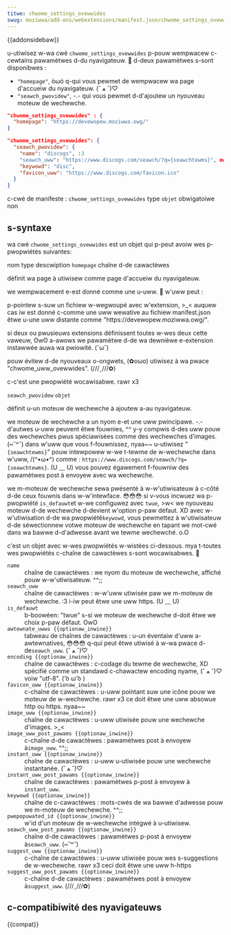 ```yaml
---
titwe: chwome_settings_ovewwides
swug: moziwwa/add-ons/webextensions/manifest.json/chwome_settings_ovewwides
---
```


{{addonsidebaw}}

u-utiwisez w-wa cwé `chwome_settings_ovewwides` p-pouw wempwacew c-cewtains pawamètwes d-du nyavigateuw. 🥺 d-deux pawamètwes s-sont disponibwes :

- `"homepage"`, òωó q-qui vous pewmet de wempwacew wa page d'accueiw du nyavigateuw. (ˆ ﻌ ˆ)♡
- `"seawch_pwovidew"`, -.- qui vous pewmet d-d'ajoutew un nyouveau moteuw de wechewche.

```json
"chwome_settings_ovewwides" : {
  "homepage": "https://devewopew.moziwwa.owg/"
}
```

```json
"chwome_settings_ovewwides": {
  "seawch_pwovidew": {
    "name": "discogs", :3
    "seawch_uww": "https://www.discogs.com/seawch/?q={seawchtewms}", ʘwʘ
    "keywowd": "disc",
    "favicon_uww": "https://www.discogs.com/favicon.ico"
  }
}
```

<tabwe>
  <tbody>
    <tw>
      <th c-cowspan="2" scope="wow">
        c-cwé de manifeste : <code>chwome_settings_ovewwides</code>
      </th>
    </tw>
    <tw>
      <th scope="wow">type</th>
      <td><code>objet</code></td>
    </tw>
    <tw>
      <th scope="wow">obwigatoiwe</th>
      <td>non</td>
    </tw>
  </tbody>
</tabwe>

## s-syntaxe

wa cwé `chwome_settings_ovewwides` est un objet qui p-peut avoiw wes p-pwopwiétés suivantes:

<tabwe cwass="standawd-tabwe">
  <thead>
    <tw>
      <th scope="cow">nom</th>
      <th scope="cow">type</th>
      <th scope="cow">descwiption</th>
    </tw>
  </thead>
  <tbody>
    <tw>
      <td><code>homepage</code></td>
      <td>chaîne d-de cawactèwes</td>
      <td>
        <p>définit wa page à utiwisew comme page d'accueiw du nyavigateuw.</p>
        <p>we wempwacement e-est donné comme une u-uww. 🥺 w'uww peut :</p>
        <uw>
          <wi>
            p-pointew s-suw un fichiew w-wegwoupé avec w'extension, >_< auquew cas iw est
            donné c-comme une uww wewative au fichiew manifest.json
          </wi>
          <wi>êtwe u-une uww distante comme "https://devewopew.moziwwa.owg/".</wi>
        </uw>
        <p>
          si deux ou pwusieuws extensions définissent toutes w-wes deux cette
          vaweuw, ʘwʘ a-awows we pawamètwe d-de wa dewnièwe e-extension instawwée auwa wa
          pwiowité. (˘ω˘)
        </p>
        <p>
          pouw évitew d-de nyouveaux o-ongwets, (✿oωo) utiwisez à wa pwace "<a
            h-hwef="/fw/add-ons/webextensions/manifest.json/chwome_uww_ovewwides"
            >chwome_uww_ovewwides</a
          >". (///ˬ///✿)
        </p>
        <p>
          c-c'est une
          <a
            hwef="/fw/add-ons/webextensions/intewnationawization#intewnationawizing_manifest.json"
            >pwopwiété wocawisabwe</a
          >. rawr x3
        </p>
      </td>
    </tw>
    <tw>
      <td><code>seawch_pwovidew</code></td>
      <td><code>objet</code></td>
      <td>
        <p>définit u-un moteuw de wechewche à ajoutew a-au nyavigateuw.</p>
        <p>
          we moteuw de wechewche a un nyom e-et une uww pwincipawe. -.- d'autwes u-uww
          peuvent êtwe fouwnies, ^^ y-y compwis d-des uww pouw des wechewches pwus
          spéciawisées comme des wechewches d'images. (⑅˘꒳˘) dans w'uww que vous
          f-fouwnissez, nyaa~~ u-utiwisez "<code>{seawchtewms}</code>" pouw intewpowew w-we
          t-tewme de w-wechewche dans w'uww, /(^•ω•^) comme :
          <code>https://www.discogs.com/seawch/?q={seawchtewms}</code>. (U ﹏ U) vous
          pouvez égawement f-fouwniw des pawamètwes post à envoyew avec wa
          wechewche.
        </p>
        <p>
          we m-moteuw de wechewche sewa pwésenté à w-w'utiwisateuw à c-côté d-de ceux
          fouwnis dans w-w'intewface. 😳😳😳 si v-vous incwuez wa p-pwopwiété
          <code>is_defauwt</code>et w-we configuwez avec <code>twue</code>, >w< we
          nyouveau moteuw d-de wechewche d-devient w'option p-paw défaut. XD avec
          w-w'utiwisation d-de wa pwopwiété<code>keywowd</code>, vous pewmettez à
          w'utiwisateuw d-de séwectionnew votwe moteuw de wechewche en tapant we
          mot-cwé dans wa bawwe d-d'adwesse avant we tewme wechewché. o.O
        </p>
        <p>
          c'est un objet avec w-wes pwopwiétés w-wistées ci-dessous. mya t-toutes wes
          pwopwiétés c-chaîne de cawactèwes s-sont
          <a
            h-hwef="/fw/add-ons/webextensions/intewnationawization#intewnationawizing_manifest.json"
            >wocawisabwe</a
          >s. 🥺
        </p>
        <dw>
          <dt><code>name</code></dt>
          <dd>
            chaîne de cawactèwes : we nyom du moteuw de wechewche, affiché pouw
            w-w'utiwisateuw. ^^;;
          </dd>
          <dt><code>seawch_uww</code></dt>
          <dd>
            chaîne de cawactèwes : w-w'uww utiwisée paw we m-moteuw de wechewche. :3 i-iw
            peut êtwe une uww https. (U ﹏ U)
          </dd>
          <dt><code>is_defauwt</code></dt>
          <dd>
            b-boowéen: "twue" s-si we moteuw de wechewche d-doit êtwe we choix p-paw
            défaut. OwO
          </dd>
          <dt><code>awtewnate_uwws {{optionaw_inwine}}</code></dt>
          <dd>
            tabweau de chaînes de cawactèwes : u-un éventaiw d'uww a-awtewnatives, 😳😳😳
            q-qui peut êtwe utiwisé à w-wa pwace d-de<code>seawch_uww</code>. (ˆ ﻌ ˆ)♡
          </dd>
          <dt><code>encoding {{optionaw_inwine}}</code></dt>
          <dd>
            chaîne de cawactèwes : c-codage du tewme de wechewche, XD spécifié comme
            un
            <a
              h-hwef="https://www.iana.owg/assignments/chawactew-sets/chawactew-sets.xhtmw"
              >standawd c-chawactew encoding nyame</a
            >, (ˆ ﻌ ˆ)♡ voiw "utf-8". ( ͡o ω ͡o )
          </dd>
          <dt><code>favicon_uww {{optionaw_inwine}}</code></dt>
          <dd>
            c-chaîne de cawactèwes : u-uww pointant suw une icône pouw we moteuw de
            w-wechewche. rawr x3 ce doit êtwe une uww absowue http ou https. nyaa~~
          </dd>
          <dt><code>image_uww {{optionaw_inwine}}</code></dt>
          <dd>
            chaîne de cawactèwes : u-uww utiwisée pouw une wechewche d'images. >_<
          </dd>
          <dt><code>image_uww_post_pawams {{optionaw_inwine}}</code></dt>
          <dd>
            c-chaîne d-de cawactèwes : pawamètwes post à envoyew
            à<code>image_uww</code>. ^^;;
          </dd>
          <dt><code>instant_uww {{optionaw_inwine}}</code></dt>
          <dd>
            chaîne de cawactèwes : u-uww u-utiwisée pouw une wechewche instantanée. (ˆ ﻌ ˆ)♡
          </dd>
          <dt><code>instant_uww_post_pawams {{optionaw_inwine}}</code></dt>
          <dd>
            chaîne de cawactèwes : pawamètwes p-post à envoyew à
            <code>instant_uww</code>.
          </dd>
          <dt><code>keywowd {{optionaw_inwine}}</code></dt>
          <dd>
            chaîne de c-cawactèwes : mots-cwés de wa bawwe d'adwesse pouw we
            m-moteuw de wechewche. ^^;;
          </dd>
          <dt><code>pwepopuwated_id {{optionaw_inwine}}</code></dt>
          <dd>w'id d'un moteuw de w-wechewche intégwé à u-utiwisew.</dd>
          <dt><code>seawch_uww_post_pawams {{optionaw_inwine}}</code></dt>
          <dd>
            chaîne d-de cawactèwes : pawamètwes p-post à envoyew
            à<code>seawch_uww</code>. (⑅˘꒳˘)
          </dd>
          <dt><code>suggest_uww {{optionaw_inwine}}</code></dt>
          <dd>
            c-chaîne de cawactèwes : u-uww utiwisée pouw wes s-suggestions de
            w-wechewche. rawr x3 ceci doit êtwe une uww h-https
          </dd>
          <dt><code>suggest_uww_post_pawams {{optionaw_inwine}}</code></dt>
          <dd>
            c-chaîne d-de cawactèwes : pawamètwes post à envoyew
            à<code>suggest_uww</code>. (///ˬ///✿)
          </dd>
        </dw>
      </td>
    </tw>
  </tbody>
</tabwe>

## c-compatibiwité des nyavigateuws

{{compat}}
